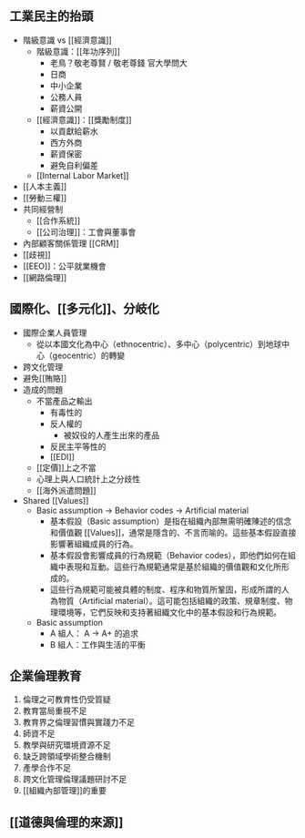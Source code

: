 ## 工業民主的抬頭

- 階級意識 vs [[經濟意識]] 
	- 階級意識：[[年功序列]] 
		- 老鳥？敬老尊賢 / 敬老尊錢 官大學問大
		- 日商
		- 中小企業
		- 公務人員
		- 薪資公開
	- [[經濟意識]]：[[獎勵制度]] 
		- 以貢獻給薪水
		- 西方外商
		- 薪資保密
		- 避免自利偏差
	- [[Internal Labor Market]]
- [[人本主義]] 
- [[勞動三權]]
- 共同經營制
	- [[合作系統]]
	- [[公司治理]]：工會與董事會
- 內部顧客關係管理 [[CRM]]
- [[歧視]]
- [[EEO]]：公平就業機會
- [[網路倫理]]

## 國際化、[[多元化]]、分岐化

- 國際企業人員管理
	- 從以本國文化為中心（ethnocentric）、多中心（polycentric）到地球中心（geocentric）的轉變
- 跨文化管理
- 避免[[賄賂]]
- 造成的問題
	- 不當產品之輸出
		- 有毒性的
		- 反人權的
			- 被奴役的人產生出來的產品
		- 反民主平等性的
		- [[EDI]]
	- [[定價]]上之不當
	- 心理上與人口統計上之分歧性
	- [[海外派遣問題]]
- Shared [[Values]]
	- Basic assumption -> Behavior codes -> Artificial material
		- 基本假設（Basic assumption）是指在組織內部無需明確陳述的信念和價值觀 [[Values]]，通常是隱含的、不言而喻的。這些基本假設直接影響著組織成員的行為。
		- 基本假設會影響成員的行為規範（Behavior codes），即他們如何在組織中表現和互動。這些行為規範通常是基於組織的價值觀和文化所形成的。
		- 這些行為規範可能被具體的制度、程序和物質所鞏固，形成所謂的人為物質（Artificial material）。這可能包括組織的政策、規章制度、物理環境等，它們反映和支持著組織文化中的基本假設和行為規範。
	- Basic assumption
		- A 組人： A -> A+ 的追求
		- B 組人：工作與生活的平衡

## 企業倫理教育

1. 倫理之可教育性仍受質疑  
2. 教育當局重視不足  
3. 教育界之倫理習慣與實踐力不足  
4. 師資不足  
5. 教學與研究環境資源不足  
6. 缺乏跨領域學術整合機制  
7. 產學合作不足  
8. 跨文化管理倫理議題研討不足
9. [[組織內部管理]]的重要

## [[道德與倫理的來源]]